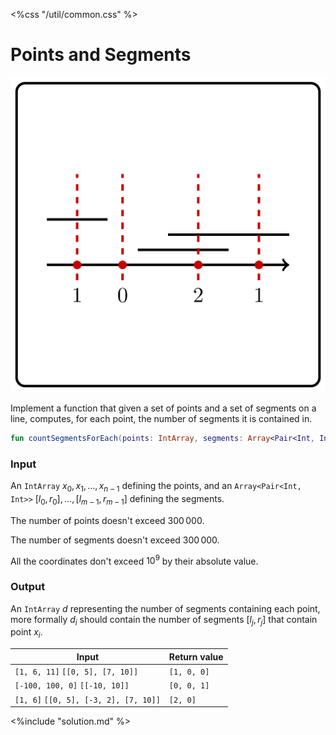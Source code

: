 <%css "/util/common.css" %>

# Points and Segments

<div class="logo">
    <img src="../../images/points_and_segments_logo.png">
</div>

Implement a function that given a set of points and a set of segments on a line, computes, for each point, the number of
segments it is contained in.

```Kotlin
fun countSegmentsForEach(points: IntArray, segments: Array<Pair<Int, Int>>): IntArray
```

### Input

An `IntArray` $x_0, x_1, \ldots, x_{n - 1}$ defining the points,
and an `Array<Pair<Int, Int>>` $[l_0, r_0], \ldots, [l_{m - 1}, r_{m - 1}]$
defining the segments.

The number of points doesn't exceed $300\,000$.

The number of segments doesn't exceed $300\,000$.

All the coordinates don't exceed $10^9$ by their absolute value.

### Output
An `IntArray` $d$ representing the number of segments containing each point, more formally $d_i$ should contain
the number of segments $[l_j, r_j]$ that contain point $x_i$.


<div class="samples">

| Input                                 | Return value |
|---------------------------------------|--------------|
| `[1, 6, 11]` `[[0, 5], [7, 10]]`      | `[1, 0, 0]`  |
| `[-100, 100, 0]` `[[-10, 10]]`        | `[0, 0, 1]`  |
| `[1, 6]` `[[0, 5], [-3, 2], [7, 10]]` | `[2, 0]`     |


</div>

<div class="hint">
<%include "solution.md" %>
</div>